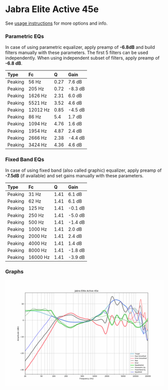 # Jabra Elite Active 45e
See [usage instructions](https://github.com/jaakkopasanen/AutoEq#usage) for more options and info.

### Parametric EQs
In case of using parametric equalizer, apply preamp of **-6.8dB** and build filters manually
with these parameters. The first 5 filters can be used independently.
When using independent subset of filters, apply preamp of **-6.8 dB**.

| Type    | Fc       |    Q | Gain    |
|:--------|:---------|:-----|:--------|
| Peaking | 56 Hz    | 0.27 | 7.6 dB  |
| Peaking | 205 Hz   | 0.72 | -8.3 dB |
| Peaking | 1626 Hz  | 2.31 | 6.0 dB  |
| Peaking | 5521 Hz  | 3.52 | 4.6 dB  |
| Peaking | 12012 Hz | 0.85 | -4.5 dB |
| Peaking | 86 Hz    | 5.4  | 1.7 dB  |
| Peaking | 1094 Hz  | 4.76 | 1.6 dB  |
| Peaking | 1954 Hz  | 4.87 | 2.4 dB  |
| Peaking | 2666 Hz  | 2.38 | -4.4 dB |
| Peaking | 3424 Hz  | 4.36 | 4.6 dB  |

### Fixed Band EQs
In case of using fixed band (also called graphic) equalizer, apply preamp of **-7.5dB**
(if available) and set gains manually with these parameters.

| Type    | Fc       |    Q | Gain    |
|:--------|:---------|:-----|:--------|
| Peaking | 31 Hz    | 1.41 | 6.1 dB  |
| Peaking | 62 Hz    | 1.41 | 6.1 dB  |
| Peaking | 125 Hz   | 1.41 | -0.1 dB |
| Peaking | 250 Hz   | 1.41 | -5.0 dB |
| Peaking | 500 Hz   | 1.41 | -1.4 dB |
| Peaking | 1000 Hz  | 1.41 | 2.0 dB  |
| Peaking | 2000 Hz  | 1.41 | 2.4 dB  |
| Peaking | 4000 Hz  | 1.41 | 1.4 dB  |
| Peaking | 8000 Hz  | 1.41 | -1.8 dB |
| Peaking | 16000 Hz | 1.41 | -3.9 dB |

### Graphs
![](./Jabra%20Elite%20Active%2045e.png)